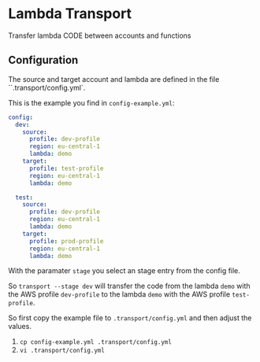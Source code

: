 # Lambda Transport

Transfer lambda CODE between accounts and functions

## Configuration

The source and target account and lambda are defined in the file ``.transport/config.yml`.

This is the example you find in `config-example.yml`:

```yaml
config:
  dev:
    source:
      profile: dev-profile
      region: eu-central-1
      lambda: demo
    target:
      profile: test-profile
      region: eu-central-1
      lambda: demo

  test:
    source:
      profile: dev-profile
      region: eu-central-1
      lambda: demo
    target:
      profile: prod-profile
      region: eu-central-1
      lambda: demo
```

With the paramater `stage` you select an stage entry from the config file.

So `transport --stage dev` will transfer the code from the lambda `demo` with the AWS profile `dev-profile` to the lambda `demo` with the AWS profile `test-profile`.

So first copy the example file to `.transport/config.yml` and then adjust the values.

1) `cp config-example.yml .transport/config.yml`
2) `vi .transport/config.yml`
